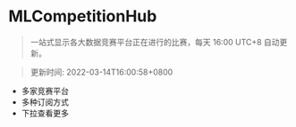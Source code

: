 # MLCompetitionHub

> 一站式显示各大数据竞赛平台正在进行的比赛，每天 16:00 UTC+8 自动更新。
  
> 更新时间: 2022-03-14T16:00:58+0800 

* 多家竞赛平台
* 多种订阅方式
* 下拉查看更多